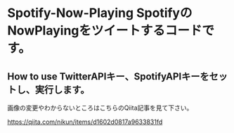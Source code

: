 # Spotify-Now-Playing SpotifyのNowPlayingをツイートするコードです。 

## How to use TwitterAPIキー、SpotifyAPIキーをセットし、実行します。

画像の変更やわからないところはこちらのQiita記事を見て下さい。

https://qiita.com/nikun/items/d1602d0817a9633831fd
